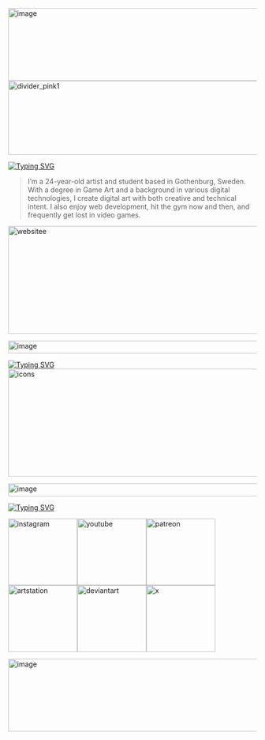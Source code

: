 <img width="1788" height="147" alt="image" src="https://github.com/user-attachments/assets/b44bfb66-69a6-4679-8f9e-cb832b15ff5b" />
<img width="2000" height="150" alt="divider_pink1" src="https://github.com/user-attachments/assets/1a1c5536-9e7c-400e-96e8-d38d067fe1ee" />

[![Typing SVG](https://readme-typing-svg.demolab.com?font=Fira+Code&weight=700&size=22&pause=1000&color=F7BBF0&width=500&lines=I'm+Ida+Franz%C3%A9n+Karlsson;Computer+engineering+student+%26+artist)](https://git.io/typing-svg)

>I’m a 24-year-old artist and student based in Gothenburg, Sweden. With a degree in Game Art
>and a background in various digital technologies, I create digital art with both creative and
>technical intent. I also enjoy web development, hit the gym now and then, and frequently get
>lost in video games.
>
[<img width="1850" height="218" alt="websitee" src="https://github.com/user-attachments/assets/900157eb-e3bd-4cd7-baec-47b1d37e74c8" />](https://www.frazzot.com)

<img width="1789" height="26" alt="image" src="https://github.com/user-attachments/assets/c423c803-c14e-4546-98be-e0e05396360a" />

[![Typing SVG](https://readme-typing-svg.demolab.com?font=Fira+Code&weight=700&size=20&pause=1000&color=F7BBF0&width=200&lines=🖳+Tech+Stack)](https://git.io/typing-svg)
<img width="1850" height="218" alt="icons" src="https://github.com/user-attachments/assets/473373e9-0fa5-4df6-8cae-054027981b6d" />

<img width="1789" height="26" alt="image" src="https://github.com/user-attachments/assets/c423c803-c14e-4546-98be-e0e05396360a" />

[![Typing SVG](https://readme-typing-svg.demolab.com?font=Fira+Code&weight=700&size=20&pause=1000&color=F7BBF0&width=200&lines=✎..+Socials)](https://git.io/typing-svg)

[<img width="140" height="135" alt="instagram" src="https://github.com/user-attachments/assets/a95b2f43-d424-4410-8674-ed66e53988bb"/>](https://instagram.com/frazzotart)[<img width="140" height="135" alt="youtube" src="https://github.com/user-attachments/assets/c6c35e97-e315-455b-a080-cc8ddd02083a"/>](https://www.youtube.com/@frazzot8273)[<img width="140" height="135" alt="patreon" src="https://github.com/user-attachments/assets/7891f97d-3947-407d-9848-ed4f66ddb707"/>](https://patreon.com/Frazzot)[<img width="140" height="135" alt="artstation" src="https://github.com/user-attachments/assets/4c49d818-75f9-4868-b026-8e0b99899075"/>](https://artstation.com/Frazzot)[<img width="140" height="135" alt="deviantart" src="https://github.com/user-attachments/assets/82cc16dc-a0fa-4a2c-a0d3-d1a54f2d88fc"/>](https://deviantart.com/Frazzot)[<img width="140" height="135" alt="x" src="https://github.com/user-attachments/assets/01fef8ff-b4b4-4ef7-aefb-06261a1ca495"/>](https://x.com/Frazzot)

<img width="1788" height="147" alt="image" src="https://github.com/user-attachments/assets/b44bfb66-69a6-4679-8f9e-cb832b15ff5b" />








